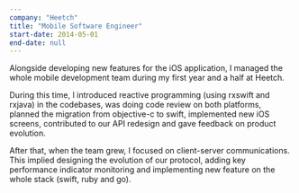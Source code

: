 ```yaml
---
company: "Heetch"
title: "Mobile Software Engineer"
start-date: 2014-05-01
end-date: null
---
```


Alongside developing new features for the iOS application, I managed the whole mobile development team during my first year and a half at Heetch.

During this time, I introduced reactive programming (using rxswift and rxjava) in the codebases, was doing code review on both platforms, planned the migration from objective-c to swift, implemented new iOS screens, contributed to our API redesign and gave feedback on product evolution.

After that, when the team grew, I focused on client-server communications. This implied designing the evolution of our protocol, adding key performance indicator monitoring and implementing new feature on the whole stack (swift, ruby and go).
